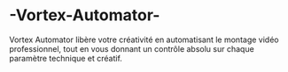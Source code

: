 # -Vortex-Automator-

Vortex Automator libère votre créativité en automatisant le montage vidéo professionnel, tout en vous donnant un contrôle absolu sur chaque paramètre technique et créatif.
